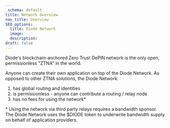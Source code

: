 ```yaml
---
_schema: default
title: Network Overview
nav_title: Overview
SEO_options:
  title: Diode Network
  image:
  description:
draft: false
---
```

Diode's blockchain-anchored Zero Trust DePIN network is the only open, permissionless "ZTNA" in the world.

Anyone can create their own application on top of the Diode Network. As opposed to other ZTNA solutions, the Diode Network:

1. has global routing and identities
2. is permissionless - anyone can contribute a routing / relay node
3. has no fees for using the network\*

\* Using the network via third party relays requires a bandwidth sponsor.  The Diode Network uses the $DIODE token to underwrite bandwidth supply on behalf of application providers.